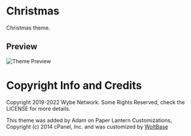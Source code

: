 # Christmas
Christmas theme.
## Preview
![Theme Preview](https://github.com/WybeNetwork/VistaPanel-Themes/blob/master/christmas/preview.png?raw=true "Theme Preview")

# Copyright Info and Credits
Copyright 2019-2022 Wybe Network. Some Rights Reserved, check the LICENSE for more details.

This theme was added by Adam on Paper Lantern Customizations, Copyright (c) 2014 cPanel, Inc. and was customized by [WoltBase](https://applications.cpanel.net/listings/index/user/user:WoltBase)
